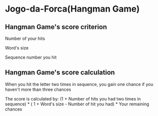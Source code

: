 # Jogo-da-Forca(Hangman Game)

## Hangman Game's score criterion

Number of your hits

Word's size

Sequence number you hit

## Hangman Game's score calculation

When you hit the letter two times in sequence, you gain one chance if you haven't more than three chances

The score is calculated by: (1 + Number of hits you had two times in sequence) * ( 1 + Word's size - Number of hit you had) * Your remaining chances
